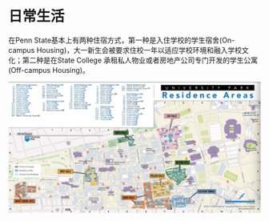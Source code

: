 # 日常生活

在Penn State基本上有两种住宿方式，第一种是入住学校的学生宿舍\(On-campus Housing\)，大一新生会被要求住校一年以适应学校环境和融入学校文化；第二种是在State College 承租私人物业或者房地产公司专门开发的学生公寓\(Off-campus Housing\)。  


![](../.gitbook/assets/image%20%2876%29.png)

